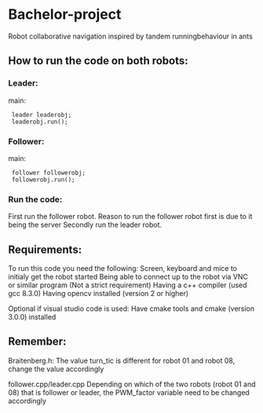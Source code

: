 # Bachelor-project
Robot collaborative navigation inspired by tandem runningbehaviour in ants

## How to run the code on both robots:
### Leader:
main:
```
 leader leaderobj;
 leaderobj.run();
``` 
### Follower:
main:
```
 follower followerobj;
 followerobj.run();
```

### Run the code:
First run the follower robot. Reason to run the follower robot first is due to it being the server
Secondly run the leader robot. 

## Requirements:
To run this code you need the following:
Screen, keyboard and mice to initialy get the robot started
Being able to connect up to the robot via VNC or similar program (Not a strict requirement)
Having a c++ compiler (used gcc 8.3.0)
Having opencv installed (version 2 or higher)

Optional if visual studio code is used:
Have cmake tools and cmake (version 3.0.0) installed

## Remember:
Braitenberg.h:
The value turn_tic is different for robot 01 and robot 08, change the value accordingly

follower.cpp/leader.cpp
Depending on which of the two robots (robot 01 and 08) that is follower or leader, the PWM_factor variable need to be changed accordingly